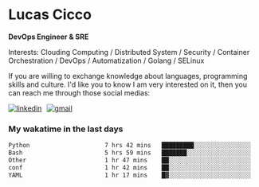 # Lucas Cicco

**DevOps Engineer & SRE**

Interests: Clouding Computing / Distributed System / Security / Container Orchestration / DevOps / Automatization / Golang / SELinux

If you are willing to exchange knowledge about languages, programming skills and culture. I'd like you to know I am very interested on it, then you can reach me through those social medias:

<div style="display: flex; align-items: center; gap: 10px;">
  <a href="https://www.linkedin.com/in/lucas-vitor-de-cicco" target="_blank">
    <img
      src="https://img.shields.io/badge/-LinkedIn-%230077B5?style=for-the-badge&logo=linkedin&logoColor=white"
      alt="linkedin"
      target="_blank" 
    />
  </a>
  <a href="mailto:lucasvitorx1@gmail.com">
      <img
        src="https://img.shields.io/badge/-Gmail-%23333?style=for-the-badge&logo=gmail&logoColor=white"
        alt="gmail"
        target="_blank"
      />
  </a>
</div>

### My wakatime in the last days

<!--START_SECTION:waka-->

```txt
Python                     7 hrs 42 mins   █████████░░░░░░░░░░░░░░░░   36.29 %
Bash                       5 hrs 59 mins   ███████░░░░░░░░░░░░░░░░░░   28.21 %
Other                      1 hr 47 mins    ██░░░░░░░░░░░░░░░░░░░░░░░   08.46 %
conf                       1 hr 42 mins    ██░░░░░░░░░░░░░░░░░░░░░░░   08.03 %
YAML                       1 hr 17 mins    █▓░░░░░░░░░░░░░░░░░░░░░░░   06.11 %
```

<!--END_SECTION:waka-->
